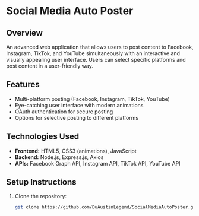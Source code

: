 # Social Media Auto Poster

## Overview
An advanced web application that allows users to post content to Facebook, Instagram, TikTok, and YouTube simultaneously with an interactive and visually appealing user interface. Users can select specific platforms and post content in a user-friendly way.

## Features
- Multi-platform posting (Facebook, Instagram, TikTok, YouTube)
- Eye-catching user interface with modern animations
- OAuth authentication for secure posting
- Options for selective posting to different platforms

## Technologies Used
- **Frontend:** HTML5, CSS3 (animations), JavaScript
- **Backend:** Node.js, Express.js, Axios
- **APIs:** Facebook Graph API, Instagram API, TikTok API, YouTube API

## Setup Instructions
1. Clone the repository:
   ```bash
   git clone https://github.com/DuAustinLegend/SocialMediaAutoPoster.git
